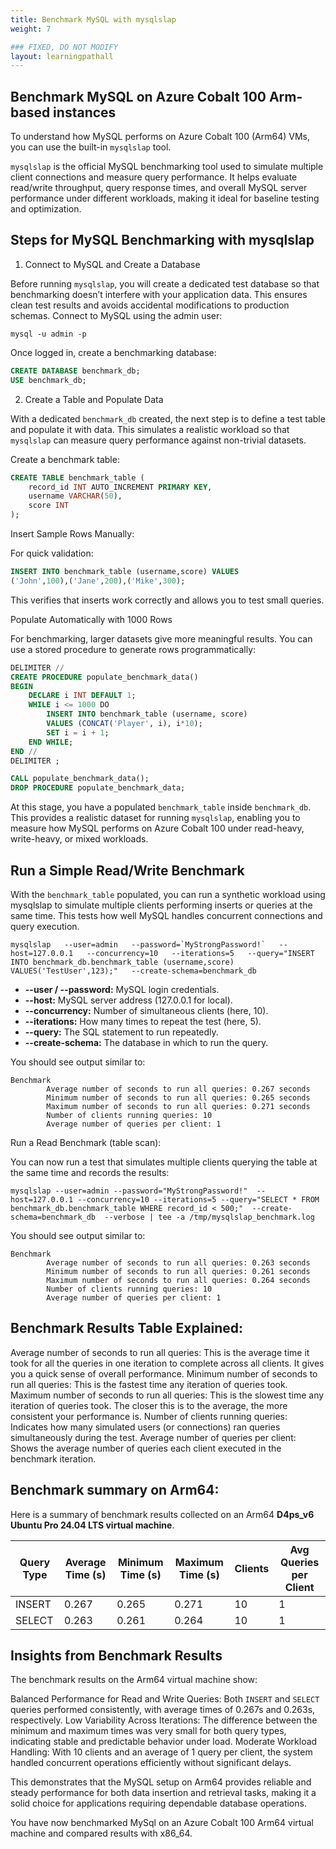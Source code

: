 ```yaml
---
title: Benchmark MySQL with mysqlslap
weight: 7

### FIXED, DO NOT MODIFY
layout: learningpathall
---
```


## Benchmark MySQL on Azure Cobalt 100 Arm-based instances 

To understand how MySQL performs on Azure Cobalt 100 (Arm64) VMs, you can use the built-in `mysqlslap` tool.

`mysqlslap` is the official MySQL benchmarking tool used to simulate multiple client connections and measure query performance. It helps evaluate read/write throughput, query response times, and overall MySQL server performance under different workloads, making it ideal for baseline testing and optimization.

## Steps for MySQL Benchmarking with mysqlslap

1. Connect to MySQL and Create a Database

Before running `mysqlslap`, you will create a dedicated test database so that benchmarking doesn’t interfere with your application data. This ensures clean test results and avoids accidental modifications to production schemas.
Connect to MySQL using the admin user:

```console
mysql -u admin -p 
```
Once logged in, create a benchmarking database:

```sql
CREATE DATABASE benchmark_db;
USE benchmark_db;
```

2. Create a Table and Populate Data

With a dedicated `benchmark_db` created, the next step is to define a test table and populate it with data. This simulates a realistic workload so that `mysqlslap` can measure query performance against non-trivial datasets.

Create a benchmark table:

```sql
CREATE TABLE benchmark_table (
    record_id INT AUTO_INCREMENT PRIMARY KEY,
    username VARCHAR(50),
    score INT
);
```
Insert Sample Rows Manually:

For quick validation:
```sql
INSERT INTO benchmark_table (username,score) VALUES 
('John',100),('Jane',200),('Mike',300);
```
This verifies that inserts work correctly and allows you to test small queries.

Populate Automatically with 1000 Rows

For benchmarking, larger datasets give more meaningful results. You can use a stored procedure to generate rows programmatically:

```sql
DELIMITER //
CREATE PROCEDURE populate_benchmark_data()
BEGIN
    DECLARE i INT DEFAULT 1;
    WHILE i <= 1000 DO
        INSERT INTO benchmark_table (username, score)
        VALUES (CONCAT('Player', i), i*10);
        SET i = i + 1;
    END WHILE;
END //
DELIMITER ;

CALL populate_benchmark_data();
DROP PROCEDURE populate_benchmark_data;
```
At this stage, you have a populated `benchmark_table` inside `benchmark_db`. This provides a realistic dataset for running `mysqlslap`, enabling you to measure how MySQL performs on Azure Cobalt 100 under read-heavy, write-heavy, or mixed workloads.

## Run a Simple Read/Write Benchmark

With the `benchmark_table` populated, you can run a synthetic workload using mysqlslap to simulate multiple clients performing inserts or queries at the same time. This tests how well MySQL handles concurrent connections and query execution.

```console
mysqlslap   --user=admin   --password=`MyStrongPassword!`   --host=127.0.0.1   --concurrency=10   --iterations=5   --query="INSERT INTO benchmark_db.benchmark_table (username,score) VALUES('TestUser',123);"   --create-schema=benchmark_db
```
- **--user / --password:** MySQL login credentials.
- **--host:** MySQL server address (127.0.0.1 for local).
- **--concurrency:** Number of simultaneous clients (here, 10).
- **--iterations:** How many times to repeat the test (here, 5).
- **--query:** The SQL statement to run repeatedly.
- **--create-schema:** The database in which to run the query.

You should see output similar to:

```output
Benchmark
        Average number of seconds to run all queries: 0.267 seconds
        Minimum number of seconds to run all queries: 0.265 seconds
        Maximum number of seconds to run all queries: 0.271 seconds
        Number of clients running queries: 10
        Average number of queries per client: 1
```

Run a Read Benchmark (table scan):

You can now run a test that simulates multiple clients querying the table at the same time and records the results:

```console
mysqlslap --user=admin --password="MyStrongPassword!"  --host=127.0.0.1 --concurrency=10 --iterations=5 --query="SELECT * FROM benchmark_db.benchmark_table WHERE record_id < 500;"  --create-schema=benchmark_db  --verbose | tee -a /tmp/mysqlslap_benchmark.log
```

You should see output similar to:

```output
Benchmark
        Average number of seconds to run all queries: 0.263 seconds
        Minimum number of seconds to run all queries: 0.261 seconds
        Maximum number of seconds to run all queries: 0.264 seconds
        Number of clients running queries: 10
        Average number of queries per client: 1
```

## Benchmark Results Table Explained:

  Average number of seconds to run all queries: This is the average time it took for all the queries in one iteration to complete across all clients. It gives you a quick sense of overall performance.
  Minimum number of seconds to run all queries: This is the fastest time any iteration of queries took.
  Maximum number of seconds to run all queries: This is the slowest time any iteration of queries took. The closer this is to the average, the more consistent your performance is.
  Number of clients running queries: Indicates how many simulated users (or connections) ran queries simultaneously during the test.
  Average number of queries per client: Shows the average number of queries each client executed in the benchmark iteration.

## Benchmark summary on Arm64:
Here is a summary of benchmark results collected on an Arm64 **D4ps_v6 Ubuntu Pro 24.04 LTS virtual machine**.

| Query Type | Average Time (s) | Minimum Time (s) | Maximum Time (s) | Clients | Avg Queries per Client |
|------------|-----------------|-----------------|-----------------|--------|----------------------|
| INSERT     | 0.267           | 0.265           | 0.271           | 10     | 1                    |
| SELECT     | 0.263           | 0.261           | 0.264           | 10     | 1                    |


## Insights from Benchmark Results

The benchmark results on the Arm64 virtual machine show:

  Balanced Performance for Read and Write Queries: Both `INSERT` and `SELECT` queries performed consistently, with average times of 0.267s and 0.263s, respectively.
  Low Variability Across Iterations: The difference between the minimum and maximum times was very small for both query types, indicating stable and predictable behavior under load.
  Moderate Workload Handling: With 10 clients and an average of 1 query per client, the system handled concurrent operations efficiently without significant delays.
  
This demonstrates that the MySQL setup on Arm64 provides reliable and steady performance for both data insertion and retrieval tasks, making it a solid choice for applications requiring dependable database operations.

You have now benchmarked MySql on an Azure Cobalt 100 Arm64 virtual machine and compared results with x86_64.
